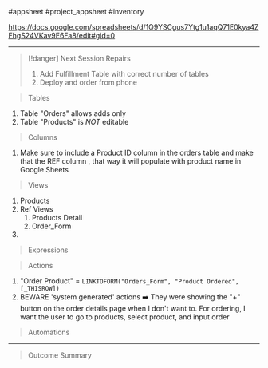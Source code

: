 #appsheet #project_appsheet #inventory 

https://docs.google.com/spreadsheets/d/1Q9YSCgus7Ytg1u1aqQ71E0kya4ZFhgS24VKav9E6Fa8/edit#gid=0


---

> [!danger] Next Session Repairs
> 1. Add Fulfillment Table with correct number of tables
> 2. Deploy and order from phone


> Tables

1. Table "Orders" allows adds only
2. Table "Products" is _NOT_ editable

> Columns

1. Make sure to include a Product ID column in the orders table and make that the REF column , that way it will populate with product name in Google Sheets

> Views

1. Products
2. Ref Views
	1. Products Detail
	2. Order_Form
3. 

> Expressions



> Actions

1. "Order Product" = `LINKTOFORM("Orders_Form", "Product Ordered", [_THISROW])`
2. BEWARE 'system generated' actions ➡️ They were showing the "+" button on the order details page when I don't want to. For ordering, I want the user to go to products, select product, and input order


> Automations



---

> Outcome Summary

